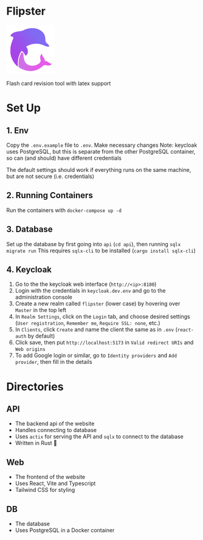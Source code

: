 # Flipster

![Flipster logo](./logo.svg)

Flash card revision tool with latex support

# Set Up

## 1. Env

Copy the `.env.example` file to `.env`. Make necessary changes
Note: keycloak uses PostgreSQL, but this is separate from the other PostgreSQL container, so can (and should) have different credentials

The default settings should work if everything runs on the same machine, but are not secure (i.e. credentials)

## 2. Running Containers

Run the containers with `docker-compose up -d`

## 3. Database

Set up the database by first going into `api` (`cd api`), then running `sqlx migrate run`
This requires `sqlx-cli` to be installed (`cargo install sqlx-cli`)

## 4. Keycloak

1. Go to the the keycloak web interface (`http://<ip>:8180`)
2. Login with the credentials in `keycloak.dev.env` and go to the administration console
3. Create a new realm called `flipster` (lower case) by hovering over `Master` in the top left
4. In `Realm Settings`, click on the `Login` tab, and choose desired settings (`User registration`, `Remember me`, `Require SSL: none`, etc.)
5. In `Clients`, click `Create` and name the client the same as in `.env` (`react-auth` by default)
6. Click save, then put `http://localhost:5173` in `Valid redirect URIs` and `Web origins`
7. To add Google login or similar, go to `Identity providers` and `Add provider`, then fill in the details

# Directories

## API

- The backend api of the website
- Handles connecting to database
- Uses `actix` for serving the API and `sqlx` to connect to the database
- Written in Rust 🦀

## Web

- The frontend of the website
- Uses React, Vite and Typescript
- Tailwind CSS for styling

## DB

- The database
- Uses PostgreSQL in a Docker container
